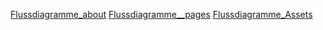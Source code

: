 [Flussdiagramme_about](about.md)
[Flussdiagramme__pages](pages/_pages/Flussdiagramme.md)
[Flussdiagramme_Assets](pages/assets_Flussdiagramme.md)
